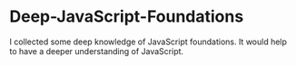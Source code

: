 # Deep-JavaScript-Foundations
I collected some deep knowledge of JavaScript foundations. It would help to have a deeper understanding of JavaScript.
